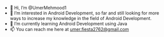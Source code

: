- 👋 Hi, I’m @UmerMehmood1
- 👀 I’m interested in Android Development, so far and still looking for more ways to increase my knowledge in the field of Android Development.
- 🌱 I’m currently learning Android Development using Java
- 📫 You can reach me here at umer.fiesta2762@gmail.com

<!---
UmerMehmood1/UmerMehmood1 is a ✨ special ✨ repository because its `README.md` (this file) appears on your GitHub profile.
You can click the Preview link to take a look at your changes.
--->
